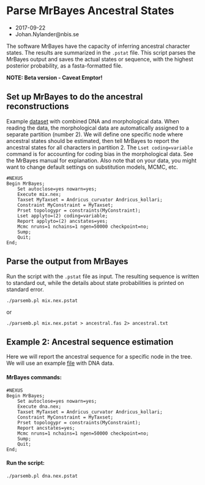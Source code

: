# Parse MrBayes Ancestral States

- 2017-09-22
- Johan.Nylander\@nbis.se

The software MrBayes have the capacity of inferring ancestral character states.
The results are summarized in the `.pstat` file. This script parses the MrBayes
output and saves the actual states or sequence, with the highest posterior
probability, as a fasta-formatted file.

**NOTE: Beta version - Caveat Emptor!**

## Set up MrBayes to do the ancestral reconstructions

Example [dataset](data/mix.nex) with combined DNA and morphological data.
When reading the data, the morphological data are automatically assigned
to a separate partition (number 2). We will define one specific node where
ancestral states should be estimated, then tell MrBayes to report the
ancestral states for all characters in partition 2. The `Lset coding=variable`
command is for accounting for coding bias in the morphological data. See
the MrBayes manual for explanation. Also note that on your data, you might
want to change default settings on substitution models, MCMC, etc.

    #NEXUS
    Begin MrBayes;
        Set autoclose=yes nowarn=yes;
        Execute mix.nex;
        Taxset MyTaxset = Andricus_curvator Andricus_kollari;
        Constraint MyConstraint = MyTaxset;
        Prset topologypr = constraints(MyConstraint);
        Lset applyto=(2) coding=variable;
        Report applyto=(2) ancstates=yes;
        Mcmc nruns=1 nchains=1 ngen=50000 checkpoint=no;
        Sump;
        Quit;
    End;


## Parse the output from MrBayes

Run the script with the `.pstat` file as input. The resulting sequence is written
to standard out, while the details about state probabilities is printed on standard
error.

    ./parsemb.pl mix.nex.pstat

or

    ./parsemb.pl mix.nex.pstat > ancestral.fas 2> ancestral.txt


## Example 2: Ancestral sequence estimation

Here we will report the ancestral sequence for a specific node in the tree.
We will use an example [file](data/dna.nex) with DNA data.

#### MrBayes commands:

    #NEXUS
    Begin MrBayes;
        Set autoclose=yes nowarn=yes;
        Execute dna.nex;
        Taxset MyTaxset = Andricus_curvator Andricus_kollari;
        Constraint MyConstraint = MyTaxset;
        Prset topologypr = constraints(MyConstraint);
        Report ancstates=yes;
        Mcmc nruns=1 nchains=1 ngen=50000 checkpoint=no;
        Sump;
        Quit;
    End;

#### Run the script:

    ./parsemb.pl dna.nex.pstat


